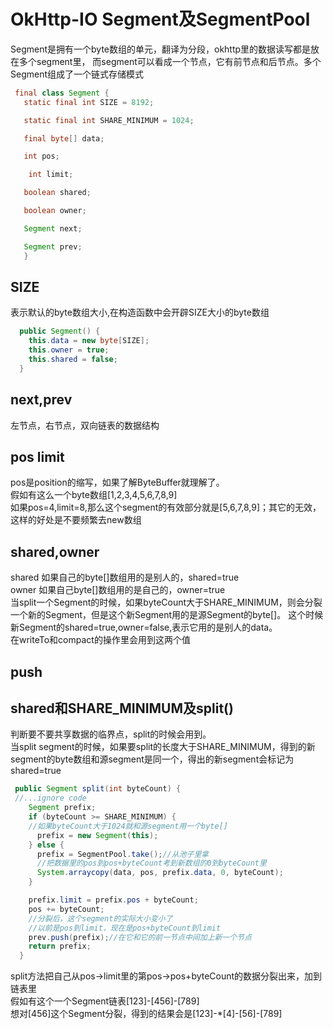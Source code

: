 # OkHttp-IO Segment及SegmentPool

Segment是拥有一个byte数组的单元，翻译为分段，okhttp里的数据读写都是放在多个segment里，
而segment可以看成一个节点，它有前节点和后节点。多个Segment组成了一个链式存储模式

```java
 final class Segment {
   static final int SIZE = 8192;

   static final int SHARE_MINIMUM = 1024;

   final byte[] data;

   int pos;

    int limit;

   boolean shared;

   boolean owner;

   Segment next;

   Segment prev;
   }

```

## SIZE
表示默认的byte数组大小,在构造函数中会开辟SIZE大小的byte数组
```java
  public Segment() {
    this.data = new byte[SIZE];
    this.owner = true;
    this.shared = false;
  }

```
## next,prev
左节点，右节点，双向链表的数据结构

## pos limit
pos是position的缩写，如果了解ByteBuffer就理解了。<br>
假如有这么一个byte数组[1,2,3,4,5,6,7,8,9]<br>
如果pos=4,limit=8,那么这个segment的有效部分就是[5,6,7,8,9]；其它的无效，这样的好处是不要频繁去new数组
## shared,owner
shared 如果自己的byte[]数组用的是别人的，shared=true<br>
owner 如果自己byte[]数组用的是自己的，owner=true<br>
当split一个Segment的时候，如果byteCount大于SHARE_MINIMUM，则会分裂一个新的Segment，但是这个新Segment用的是源Segment的byte[]。
这个时候新Segment的shared=true,owner=false,表示它用的是别人的data。<br>
在writeTo和compact的操作里会用到这两个值
## push

## shared和SHARE_MINIMUM及split()
判断要不要共享数据的临界点，split的时候会用到。<br>
当split segment的时候，如果要split的长度大于SHARE_MINIMUM，得到的新segment的byte数组和源segment是同一个，得出的新segment会标记为shared=true
```java
 public Segment split(int byteCount) {
 //...ignore code
    Segment prefix;
    if (byteCount >= SHARE_MINIMUM) {
    //如果byteCount大于1024就和源segment用一个byte[]
      prefix = new Segment(this);
    } else {
      prefix = SegmentPool.take();//从池子里拿
      //把数据里的pos到pos+byteCount考到新数组的0到byteCount里
      System.arraycopy(data, pos, prefix.data, 0, byteCount);
    }

    prefix.limit = prefix.pos + byteCount;
    pos += byteCount;
    //分裂后，这个segment的实际大小变小了
    //以前是pos到limit，现在是pos+byteCount到limit
    prev.push(prefix);//在它和它的前一节点中间加上新一个节点
    return prefix;
  }

```

split方法把自己从pos->limit里的第pos->pos+byteCount的数据分裂出来，加到链表里<br>
假如有这个一个Segment链表[123]-[456]-[789]<br>
想对[456]这个Segment分裂，得到的结果会是[123]-*[4]-[56]-[789]<br>



